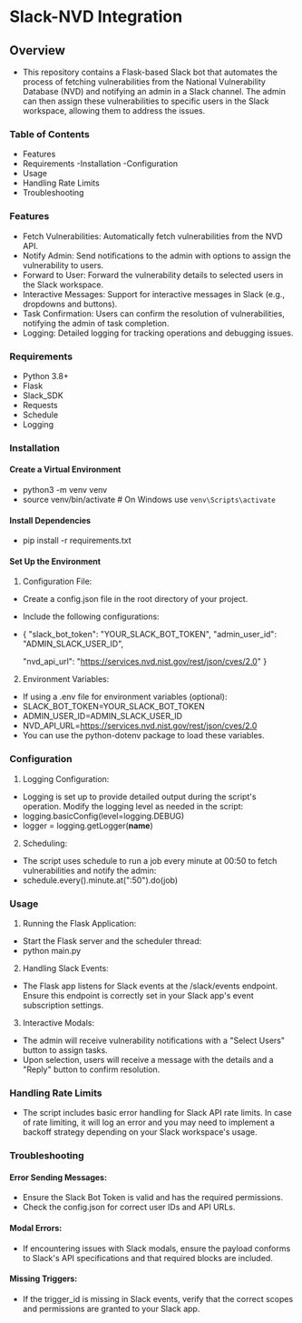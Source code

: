 # Slack-NVD Integration

## Overview
 - This repository contains a Flask-based Slack bot that automates the process of fetching vulnerabilities from the National Vulnerability Database (NVD) and notifying an admin in a Slack channel. The admin can then assign these vulnerabilities to specific users in the Slack workspace, allowing them to address the issues.

### Table of Contents
 - Features
 - Requirements
 -Installation
 -Configuration
 - Usage
 - Handling Rate Limits
 - Troubleshooting
 
### Features
 - Fetch Vulnerabilities: Automatically fetch vulnerabilities from the NVD API.
 - Notify Admin: Send notifications to the admin with options to assign the vulnerability to users.
 - Forward to User: Forward the vulnerability details to selected users in the Slack workspace.
 - Interactive Messages: Support for interactive messages in Slack (e.g., dropdowns and buttons).
 - Task Confirmation: Users can confirm the resolution of vulnerabilities, notifying the admin of task completion.
 - Logging: Detailed logging for tracking operations and debugging issues.

### Requirements
 - Python 3.8+
 - Flask
 - Slack_SDK
 - Requests
 - Schedule
 - Logging

### Installation

#### Create a Virtual Environment
 - python3 -m venv venv
 - source venv/bin/activate  # On Windows use `venv\Scripts\activate`

#### Install Dependencies
 - pip install -r requirements.txt

#### Set Up the Environment
1. Configuration File:
 - Create a config.json file in the root directory of your project.
 - Include the following configurations:
- {
    "slack_bot_token": "YOUR_SLACK_BOT_TOKEN",
    "admin_user_id": "ADMIN_SLACK_USER_ID",
    
    "nvd_api_url": "https://services.nvd.nist.gov/rest/json/cves/2.0"
 }

2. Environment Variables:
 - If using a .env file for environment variables (optional):
 - SLACK_BOT_TOKEN=YOUR_SLACK_BOT_TOKEN
 - ADMIN_USER_ID=ADMIN_SLACK_USER_ID
 - NVD_API_URL=https://services.nvd.nist.gov/rest/json/cves/2.0
 - You can use the python-dotenv package to load these variables.

### Configuration
1. Logging Configuration:
 - Logging is set up to provide detailed output during the script's operation. Modify the logging level as needed in the script:
 - logging.basicConfig(level=logging.DEBUG)
 - logger = logging.getLogger(__name__)

2. Scheduling:
 - The script uses schedule to run a job every minute at 00:50 to fetch vulnerabilities and notify the admin:
 - schedule.every().minute.at(":50").do(job)

### Usage
1. Running the Flask Application:
 - Start the Flask server and the scheduler thread:
 - python main.py

2. Handling Slack Events:
 - The Flask app listens for Slack events at the /slack/events endpoint. Ensure this endpoint is correctly set in your Slack app's event subscription settings.

3. Interactive Modals:
 - The admin will receive vulnerability notifications with a "Select Users" button to assign tasks.
 - Upon selection, users will receive a message with the details and a "Reply" button to confirm resolution.

### Handling Rate Limits
 - The script includes basic error handling for Slack API rate limits. In case of rate limiting, it will log an error and you may need to implement a backoff strategy depending on your Slack workspace's usage.

### Troubleshooting
 #### Error Sending Messages:
 - Ensure the Slack Bot Token is valid and has the required permissions.
 - Check the config.json for correct user IDs and API URLs.
 
 #### Modal Errors:
 - If encountering issues with Slack modals, ensure the payload conforms to Slack's API specifications and that required blocks are included.

#### Missing Triggers:
 - If the trigger_id is missing in Slack events, verify that the correct scopes and permissions are granted to your Slack app.
